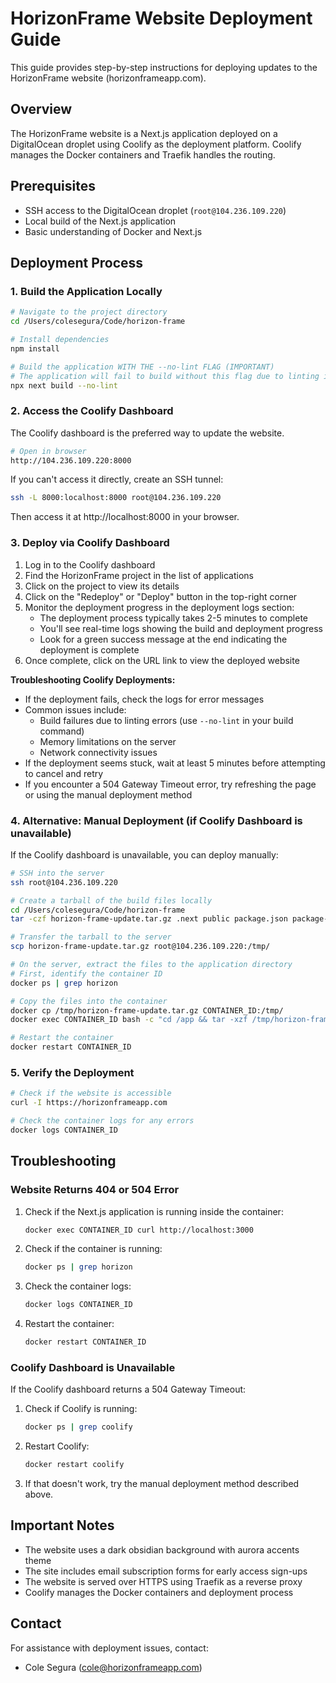 # HorizonFrame Website Deployment Guide

This guide provides step-by-step instructions for deploying updates to the HorizonFrame website (horizonframeapp.com).

## Overview

The HorizonFrame website is a Next.js application deployed on a DigitalOcean droplet using Coolify as the deployment platform. Coolify manages the Docker containers and Traefik handles the routing.

## Prerequisites

- SSH access to the DigitalOcean droplet (`root@104.236.109.220`)
- Local build of the Next.js application
- Basic understanding of Docker and Next.js

## Deployment Process

### 1. Build the Application Locally

```bash
# Navigate to the project directory
cd /Users/colesegura/Code/horizon-frame

# Install dependencies
npm install

# Build the application WITH THE --no-lint FLAG (IMPORTANT)
# The application will fail to build without this flag due to linting issues
npx next build --no-lint
```

### 2. Access the Coolify Dashboard

The Coolify dashboard is the preferred way to update the website.

```bash
# Open in browser
http://104.236.109.220:8000
```

If you can't access it directly, create an SSH tunnel:

```bash
ssh -L 8000:localhost:8000 root@104.236.109.220
```

Then access it at http://localhost:8000 in your browser.

### 3. Deploy via Coolify Dashboard

1. Log in to the Coolify dashboard
2. Find the HorizonFrame project in the list of applications
3. Click on the project to view its details
4. Click on the "Redeploy" or "Deploy" button in the top-right corner
5. Monitor the deployment progress in the deployment logs section:
   - The deployment process typically takes 2-5 minutes to complete
   - You'll see real-time logs showing the build and deployment progress
   - Look for a green success message at the end indicating the deployment is complete
6. Once complete, click on the URL link to view the deployed website

**Troubleshooting Coolify Deployments:**

- If the deployment fails, check the logs for error messages
- Common issues include:
  - Build failures due to linting errors (use `--no-lint` in your build command)
  - Memory limitations on the server
  - Network connectivity issues
- If the deployment seems stuck, wait at least 5 minutes before attempting to cancel and retry
- If you encounter a 504 Gateway Timeout error, try refreshing the page or using the manual deployment method

### 4. Alternative: Manual Deployment (if Coolify Dashboard is unavailable)

If the Coolify dashboard is unavailable, you can deploy manually:

```bash
# SSH into the server
ssh root@104.236.109.220

# Create a tarball of the build files locally
cd /Users/colesegura/Code/horizon-frame
tar -czf horizon-frame-update.tar.gz .next public package.json package-lock.json

# Transfer the tarball to the server
scp horizon-frame-update.tar.gz root@104.236.109.220:/tmp/

# On the server, extract the files to the application directory
# First, identify the container ID
docker ps | grep horizon

# Copy the files into the container
docker cp /tmp/horizon-frame-update.tar.gz CONTAINER_ID:/tmp/
docker exec CONTAINER_ID bash -c "cd /app && tar -xzf /tmp/horizon-frame-update.tar.gz"

# Restart the container
docker restart CONTAINER_ID
```

### 5. Verify the Deployment

```bash
# Check if the website is accessible
curl -I https://horizonframeapp.com

# Check the container logs for any errors
docker logs CONTAINER_ID
```

## Troubleshooting

### Website Returns 404 or 504 Error

1. Check if the Next.js application is running inside the container:
   ```bash
   docker exec CONTAINER_ID curl http://localhost:3000
   ```

2. Check if the container is running:
   ```bash
   docker ps | grep horizon
   ```

3. Check the container logs:
   ```bash
   docker logs CONTAINER_ID
   ```

4. Restart the container:
   ```bash
   docker restart CONTAINER_ID
   ```

### Coolify Dashboard is Unavailable

If the Coolify dashboard returns a 504 Gateway Timeout:

1. Check if Coolify is running:
   ```bash
   docker ps | grep coolify
   ```

2. Restart Coolify:
   ```bash
   docker restart coolify
   ```

3. If that doesn't work, try the manual deployment method described above.

## Important Notes

- The website uses a dark obsidian background with aurora accents theme
- The site includes email subscription forms for early access sign-ups
- The website is served over HTTPS using Traefik as a reverse proxy
- Coolify manages the Docker containers and deployment process

## Contact

For assistance with deployment issues, contact:
- Cole Segura (cole@horizonframeapp.com)
